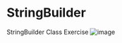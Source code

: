 # StringBuilder
 StringBuilder Class Exercise
![image](https://user-images.githubusercontent.com/22219284/75110239-ad936080-560a-11ea-97e4-14a0608935e6.png)
